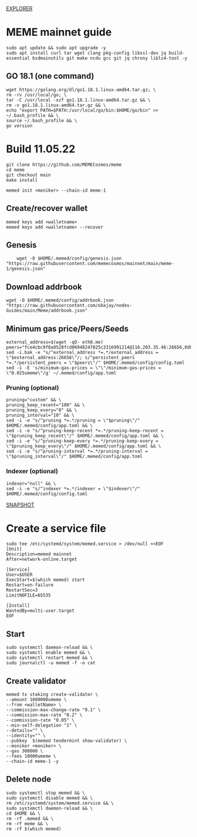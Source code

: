 [EXPLORER](https://ping.pub/meme/staking)
# MEME mainnet guide

    sudo apt update && sudo apt upgrade -y
    sudo apt install curl tar wget clang pkg-config libssl-dev jq build-essential bsdmainutils git make ncdu gcc git jq chrony liblz4-tool -y

## GO 18.1 (one command)

    wget https://golang.org/dl/go1.18.1.linux-amd64.tar.gz; \
    rm -rv /usr/local/go; \
    tar -C /usr/local -xzf go1.18.1.linux-amd64.tar.gz && \
    rm -v go1.18.1.linux-amd64.tar.gz && \
    echo "export PATH=$PATH:/usr/local/go/bin:$HOME/go/bin" >> ~/.bash_profile && \
    source ~/.bash_profile && \
    go version

# Build 11.05.22

    git clone https://github.com/MEMECosmos/meme
    cd meme
    git checkout main
    make install
    
    memed init <moniker> --chain-id meme-1

## Create/recover wallet

    memed keys add <walletname>
    memed keys add <walletname> --recover

## Genesis

        wget -O $HOME/.memed/config/genesis.json "https://raw.githubusercontent.com/memecosmos/mainnet/main/meme-1/genesis.json"

## Download addrbook

    wget -O $HOME/.memed/config/addrbook.json "https://raw.githubusercontent.com/obajay/nodes-Guides/main/Meme/addrbook.json"


## Minimum gas price/Peers/Seeds

    external_address=$(wget -qO- eth0.me)
    peers="fce4cbc9f8a9528fcd06948247025c3316991214@116.203.35.46:26656,8db6d048af7c3cbbded64a13e107deac0ecd4e0b@157.230.58.197:26656,0bff1a09a775f3f48125e2608e5425d9916be9ec@157.230.58.200:26656,f51b8d710dd6a556694a5bd414c0e21753027b95@188.166.97.38:26656,7f8d0d370ea72608fa74d0b6698a7979ab510449@188.166.104.46:26656,bbce4f689582db49d7a93cb2baf94d95aa72f43b@137.184.13.23:26656,81ca4565e35d3c3f9cf6cf6d8d1fe7e6c4a2e490@207.148.2.119:26656,1e2a4e7c513d1ba267fe2e689d4dfe6d6105f644@155.138.255.208:26656"
    sed -i.bak -e "s/^external_address *=.*/external_address = \"$external_address:26656\"/; s/^persistent_peers *=.*/persistent_peers = \"$peers\"/" $HOME/.memed/config/config.toml
    sed -i -E 's/minimum-gas-prices = \"\"/minimum-gas-prices = \"0.025umeme\"/g' ~/.memed/config/app.toml

### Pruning (optional)

    pruning="custom" && \
    pruning_keep_recent="100" && \
    pruning_keep_every="0" && \
    pruning_interval="10" && \
    sed -i -e "s/^pruning *=.*/pruning = \"$pruning\"/" $HOME/.memed/config/app.toml && \
    sed -i -e "s/^pruning-keep-recent *=.*/pruning-keep-recent = \"$pruning_keep_recent\"/" $HOME/.memed/config/app.toml && \
    sed -i -e "s/^pruning-keep-every *=.*/pruning-keep-every = \"$pruning_keep_every\"/" $HOME/.memed/config/app.toml && \
    sed -i -e "s/^pruning-interval *=.*/pruning-interval = \"$pruning_interval\"/" $HOME/.memed/config/app.toml

### Indexer (optional)

    indexer="null" && \
    sed -i -e "s/^indexer *=.*/indexer = \"$indexer\"/" $HOME/.memed/config/config.toml

[SNAPSHOT](https://polkachu.com/tendermint_snapshots/meme)


# Create a service file

    sudo tee /etc/systemd/system/memed.service > /dev/null <<EOF
    [Unit]
    Description=memed mainnet
    After=network-online.target

    [Service]
    User=$USER
    ExecStart=$(which memed) start
    Restart=on-failure
    RestartSec=3
    LimitNOFILE=65535

    [Install]
    WantedBy=multi-user.target
    EOF

## Start

    sudo systemctl daemon-reload && \ 
    sudo systemctl enable memed && \
    sudo systemctl restart memed && \
    sudo journalctl -u memed -f -o cat

## Create validator


    memed tx staking create-validator \
    --amount 1000000umeme \
    --from <walletName> \
    --commission-max-change-rate "0.1" \
    --commission-max-rate "0.2" \
    --commission-rate "0.05" \
    --min-self-delegation "1" \
    --details="" \
    --identity="" \
    --pubkey  $(memed tendermint show-validator) \
    --moniker <moniker> \
    --gas 300000 \
    --fees 10000umeme \
    --chain-id meme-1 -y


## Delete node
    sudo systemctl stop memed && \
    sudo systemctl disable memed && \
    rm /etc/systemd/system/memed.service && \
    sudo systemctl daemon-reload && \
    cd $HOME && \
    rm -rf .memed && \
    rm -rf meme && \
    rm -rf $(which memed)


